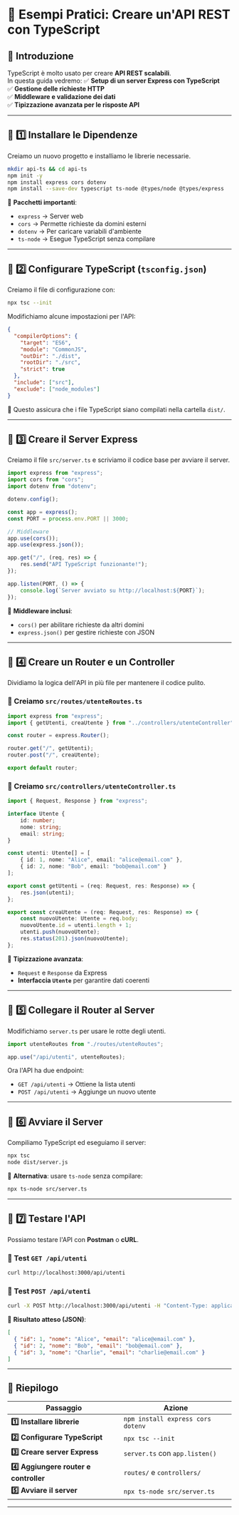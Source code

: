 # 📌 Esempi Pratici: Creare un'API REST con TypeScript

## 🎯 Introduzione
TypeScript è molto usato per creare **API REST scalabili**.  
In questa guida vedremo:
✅ **Setup di un server Express con TypeScript**  
✅ **Gestione delle richieste HTTP**  
✅ **Middleware e validazione dei dati**  
✅ **Tipizzazione avanzata per le risposte API**  

---

## 📌 1️⃣ Installare le Dipendenze
Creiamo un nuovo progetto e installiamo le librerie necessarie.

```sh
mkdir api-ts && cd api-ts
npm init -y
npm install express cors dotenv
npm install --save-dev typescript ts-node @types/node @types/express
````

📌 **Pacchetti importanti**:

- `express` → Server web
- `cors` → Permette richieste da domini esterni
- `dotenv` → Per caricare variabili d'ambiente
- `ts-node` → Esegue TypeScript senza compilare

---

## 📌 2️⃣ Configurare TypeScript (`tsconfig.json`)

Creiamo il file di configurazione con:

```sh
npx tsc --init
```

Modifichiamo alcune impostazioni per l'API:

```json
{
  "compilerOptions": {
    "target": "ES6",
    "module": "CommonJS",
    "outDir": "./dist",
    "rootDir": "./src",
    "strict": true
  },
  "include": ["src"],
  "exclude": ["node_modules"]
}
```

📌 Questo assicura che i file TypeScript siano compilati nella cartella `dist/`.

---

## 📌 3️⃣ Creare il Server Express

Creiamo il file `src/server.ts` e scriviamo il codice base per avviare il server.

```ts
import express from "express";
import cors from "cors";
import dotenv from "dotenv";

dotenv.config();

const app = express();
const PORT = process.env.PORT || 3000;

// Middleware
app.use(cors());
app.use(express.json());

app.get("/", (req, res) => {
    res.send("API TypeScript funzionante!");
});

app.listen(PORT, () => {
    console.log(`Server avviato su http://localhost:${PORT}`);
});
```

📌 **Middleware inclusi**:

- `cors()` per abilitare richieste da altri domini
- `express.json()` per gestire richieste con JSON

---

## 📌 4️⃣ Creare un Router e un Controller

Dividiamo la logica dell'API in più file per mantenere il codice pulito.

### 🔹 Creiamo `src/routes/utenteRoutes.ts`

```ts
import express from "express";
import { getUtenti, creaUtente } from "../controllers/utenteController";

const router = express.Router();

router.get("/", getUtenti);
router.post("/", creaUtente);

export default router;
```

### 🔹 Creiamo `src/controllers/utenteController.ts`

```ts
import { Request, Response } from "express";

interface Utente {
    id: number;
    nome: string;
    email: string;
}

const utenti: Utente[] = [
    { id: 1, nome: "Alice", email: "alice@email.com" },
    { id: 2, nome: "Bob", email: "bob@email.com" }
];

export const getUtenti = (req: Request, res: Response) => {
    res.json(utenti);
};

export const creaUtente = (req: Request, res: Response) => {
    const nuovoUtente: Utente = req.body;
    nuovoUtente.id = utenti.length + 1;
    utenti.push(nuovoUtente);
    res.status(201).json(nuovoUtente);
};
```

📌 **Tipizzazione avanzata**:

- `Request` e `Response` da Express
- **Interfaccia `Utente`** per garantire dati coerenti

---

## 📌 5️⃣ Collegare il Router al Server

Modifichiamo `server.ts` per usare le rotte degli utenti.

```ts
import utenteRoutes from "./routes/utenteRoutes";

app.use("/api/utenti", utenteRoutes);
```

Ora l'API ha due endpoint:

- `GET /api/utenti` → Ottiene la lista utenti
- `POST /api/utenti` → Aggiunge un nuovo utente

---

## 📌 6️⃣ Avviare il Server

Compiliamo TypeScript ed eseguiamo il server:

```sh
npx tsc
node dist/server.js
```

📌 **Alternativa**: usare `ts-node` senza compilare:

```sh
npx ts-node src/server.ts
```

---

## 📌 7️⃣ Testare l'API

Possiamo testare l'API con **Postman** o **cURL**.

### 🔹 Test `GET /api/utenti`

```sh
curl http://localhost:3000/api/utenti
```

### 🔹 Test `POST /api/utenti`

```sh
curl -X POST http://localhost:3000/api/utenti -H "Content-Type: application/json" -d '{"nome": "Charlie", "email": "charlie@email.com"}'
```

📌 **Risultato atteso (JSON)**:

```json
[
  { "id": 1, "nome": "Alice", "email": "alice@email.com" },
  { "id": 2, "nome": "Bob", "email": "bob@email.com" },
  { "id": 3, "nome": "Charlie", "email": "charlie@email.com" }
]
```

---

## 📌 Riepilogo

|Passaggio|Azione|
|---|---|
|**1️⃣ Installare librerie**|`npm install express cors dotenv`|
|**2️⃣ Configurare TypeScript**|`npx tsc --init`|
|**3️⃣ Creare server Express**|`server.ts` con `app.listen()`|
|**4️⃣ Aggiungere router e controller**|`routes/` e `controllers/`|
|**5️⃣ Avviare il server**|`npx ts-node src/server.ts`|

---
